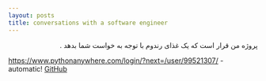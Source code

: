 ```yaml
---
layout: posts
title: conversations with a software engineer
---
```



<div dir="rtl">
پروژه من قرار است که یک غذای رندوم با توجه به خواست شما بدهد .
</div>

https://www.pythonanywhere.com/login/?next=/user/99521307/ - automatic!
[GitHub](https://www.pythonanywhere.com/login/?next=/user/99521307/)
